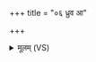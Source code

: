 +++
title = "०६ ध्रुव आ"

+++
<details><summary>मूलम् (VS)</summary>

ध्रुव॒ आ रो॑हपृथि॒वीं वि॒श्वभो॑जसम॒न्तरि॑क्षमुप॒भृदा क्र॑मस्व।  
जुहु॒ द्यां ग॑च्छ॒ यज॑मानेनसा॒कं स्रु॒वेण॑ व॒त्सेन॒ दिशः॒ प्रपी॑नाः॒ सर्वा॑ धु॒क्ष्वाहृ॑णीयमानः ॥
</details>